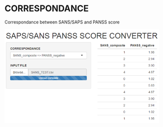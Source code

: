# CORRESPONDANCE
Correspondance between SANS/SAPS and PANSS score

![Capture](Capture.PNG "Capture")
